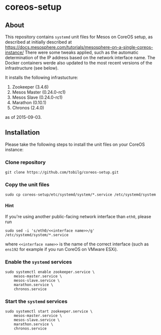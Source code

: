# coreos-setup

## About

This repository contains `systemd` unit files for Mesos on CoreOS setup, as described at initially described at https://docs.mesosphere.com/tutorials/mesosphere-on-a-single-coreos-instance/
There were some tweaks applied, such as the automatic determination of the IP address based on the network interface name. The Docker containers werde also updated to the most recent versions of the infrastructure (see below).

It installs the following infrastucture:

1. Zookeeper (3.4.6)
2. Mesos Master (0.24.0-rc1)
3. Mesos Slave (0.24.0-rc1)
4. Marathon (0.10.1)
5. Chronos (2.4.0)

as of 2015-09-03.

## Installation

Please take the following steps to install the unit files on your CoreOS instance:

### Clone repository

    git clone https://github.com/tobilg/coreos-setup.git

### Copy the unit files

    sudo cp coreos-setup/etc/systemd/system/*.service /etc/systemd/system

#### Hint

If you're using another public-facing network interface than `eth0`, please run

    sudo sed -i 's/eth0/<<interface name>>/g' /etc/systemd/system/*.service 
	
where `<<interface name>>` is the name of the correct interface (such as `ens192` for example if you run CoreOS on VMware ESXi).	

### Enable the `systemd` services

    sudo systemctl enable zookeeper.service \
        mesos-master.service \
        mesos-slave.service \
        marathon.service \
		chronos.service
		
### Start the `systemd` services

    sudo systemctl start zookeeper.service \
        mesos-master.service \
        mesos-slave.service \
        marathon.service \
		chronos.service